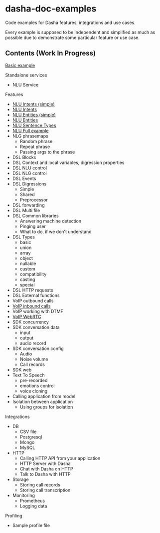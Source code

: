 # dasha-doc-examples

Code examples for Dasha features, integrations and use cases.

Every example is supposed to be independent and simplified as much as possible due to demonstrate some particular feature or use case.

## Contents (Work In Progress)

[Basic example](https://github.com/dasha-samples/dasha-doc-examples/tree/main/Basic)

Standalone services
 - NLU Service

Features
 - [NLU Intents (simple)](Features/NLU%20Intents%20(simple))
 - [NLU Intents](Features/NLU%20Intents)
 - [NLU Entities (simple)](Features/NLU%20Entities%20(simple))
 - [NLU Entities](Features/NLU%20Entities)
 - [NLU Sentence Types](Features/NLU%20Sentence%20Types)
 - [NLU Full example](Features/NLU%20Full)
 - NLG phrasemaps
   - Random phrase
   - Repeat phrase
   - Passing args to the phrase
 - DSL Blocks
 - DSL Context and local variables, digression properties
 - DSL NLU control
 - DSL NLG control
 - DSL Events
 - DSL Digressions
   - Simple
   - Shared
   - Preprocessor
 - DSL forwarding
 - DSL Multi file
 - DSL Common libraries
   - Answering machine detection
   - Pinging user
   - What to do, if we don't understand
 - DSL Types
   - basic
   - union
   - array
   - object
   - nullable
   - custom
   - compatibility
   - casting
   - special
 - DSL HTTP requests
 - DSL External functions
 - VoIP outbound calls
 - [VoIP inbound calls](Features/VoIP%20inbounds)
 - VoIP working with DTMF
 - [VoIP WebRTC](Featues/../Features/VoIP%20WebRTC)
 - SDK concurrency
 - SDK conversation data
   - input
   - output
   - audio record
 - SDK conversation config
   - Audio
   - Noise volume
   - Call records
 - SDK web
 - Text To Speech
   - pre-recorded
   - emotions control
   - voice cloning
 - Calling application from model
 - Isolation between application
   - Using groups for isolation

Integrations
 - DB
   - CSV file
   - Postgresql
   - Mongo
   - MySQL
 - HTTP
   - Calling HTTP API from your application
   - HTTP Server with Dasha
   - Chat with Dasha on HTTP
   - Talk to Dasha with HTTP
 - Storage
   - Storing call records 
   - Storing call transcription
 - Monitoring
   - Prometheus
   - Logging data

Profiling
 - Sample profile file
